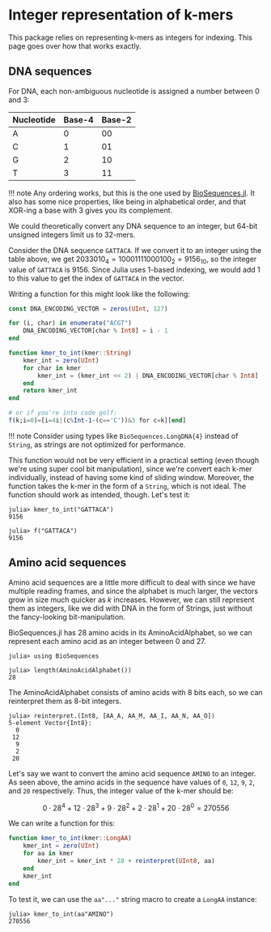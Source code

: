 # Integer representation of k-mers

This package relies on representing k-mers as integers for indexing. This page goes over how that works exactly.

## DNA sequences

For DNA, each non-ambiguous nucleotide is assigned a number between 0 and 3:

| Nucleotide | Base-4 | Base-2 |
|------------|--------|--------|
| A          | 0      | 00     |
| C          | 1      | 01     |
| G          | 2      | 10     |
| T          | 3      | 11     |

!!! note
    Any ordering works, but this is the one used by [BioSequences.jl](https://github.com/BioJulia/BioSequences.jl). It also has some nice properties, like being in alphabetical order, and that XOR-ing a base with 3 gives you its complement.

We could theoretically convert any DNA sequence to an integer, but 64-bit unsigned integers limit us to 32-mers.

Consider the DNA sequence `GATTACA`. If we convert it to an integer using the table above, we get $2033010_4 = 10001111000100_2 = 9156_{10}$, so the integer value of `GATTACA` is 9156. Since Julia uses 1-based indexing, we would add 1 to this value to get the index of `GATTACA` in the vector.

Writing a function for this might look like the following:

```julia
const DNA_ENCODING_VECTOR = zeros(UInt, 127)

for (i, char) in enumerate("ACGT")
    DNA_ENCODING_VECTOR[char % Int8] = i - 1
end

function kmer_to_int(kmer::String)
    kmer_int = zero(UInt)
    for char in kmer
        kmer_int = (kmer_int << 2) | DNA_ENCODING_VECTOR[char % Int8]
    end
    return kmer_int
end

# or if you're into code golf:
f(k;i=0)=[i=4i|(c%Int-1-(c=='C'))&3 for c=k][end]
```

!!! note
    Consider using types like `BioSequences.LongDNA{4}` instead of `String`, as strings are not optimized for performance.

This function would not be very efficient in a practical setting (even though we're using super cool bit manipulation), since we're convert each k-mer individually, instead of having some kind of sliding window. Moreover, the function takes the k-mer in the form of a `String`, which is not ideal. The function should work as intended, though. Let's test it:

```jldoctest
julia> kmer_to_int("GATTACA")
9156

julia> f("GATTACA")
9156
```

## Amino acid sequences

Amino acid sequences are a little more difficult to deal with since we have multiple reading frames, and since the alphabet is much larger, the vectors grow in size much quicker as $k$ increases. However, we can still represent them as integers, like we did with DNA in the form of Strings, just without the fancy-looking bit-manipulation.

BioSequences.jl has 28 amino acids in its AminoAcidAlphabet, so we can represent each amino acid as an integer between 0 and 27.

```jldoctest
julia> using BioSequences

julia> length(AminoAcidAlphabet())
28
```

The AminoAcidAlphabet consists of amino acids with 8 bits each, so we can reinterpret them as 8-bit integers.

```jldoctest
julia> reinterpret.(Int8, [AA_A, AA_M, AA_I, AA_N, AA_O])
5-element Vector{Int8}:
  0
 12
  9
  2
 20
```

Let's say we want to convert the amino acid sequence `AMINO` to an integer. As seen above, the amino acids in the sequence have values of `0`, `12`, `9`, `2`, and `20` respectively. Thus, the integer value of the k-mer should be:

$$
0 \cdot 28^4 + 12 \cdot 28^3 + 9 \cdot 28^2 + 2 \cdot 28^1 + 20 \cdot 28^0 = 270556
$$

We can write a function for this:

```julia
function kmer_to_int(kmer::LongAA)
    kmer_int = zero(UInt)
    for aa in kmer
        kmer_int = kmer_int * 28 + reinterpret(UInt8, aa)
    end
    kmer_int
end
```

To test it, we can use the `aa"..."` string macro to create a `LongAA` instance:

```jldoctest
julia> kmer_to_int(aa"AMINO")
270556
```